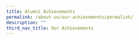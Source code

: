 ```yaml
---
title: Alumni Achievements
permalink: /about-us/our-achievements/permalink/
description: ""
third_nav_title: Our Achievements
---
```

